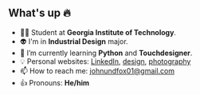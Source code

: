 ## What's up 🔥

- 👨‍🎓 Student at **Georgia Institute of Technology**. 
- 👽 I'm in **Industrial Design** major. 
- 🌱 I’m currently learning **Python** and **Touchdesigner**. 
- 💡 Personal websites: [LinkedIn](linkedin.com/in/yixiao-zhang-a16290196), [design](https://www.behance.net/yixiao_zhang/), [photography](https://yixiao-photos.tumblr.com/)
- 📫 How to reach me: <johnundfox01@gmail.com>
- 👍 Pronouns: **He/him**




<!--
**fromadistance/fromadistance** is a ✨ _special_ ✨ repository because its `README.md` (this file) appears on your GitHub profile.

Here are some ideas to get you started:

- 🔭 I’m currently working on ...
- 🌱 I’m currently learning ...
- 👯 I’m looking to collaborate on ...
- 🤔 I’m looking for help with ...
- 💬 Ask me about ...
- 📫 How to reach me: ...
- 😄 Pronouns: ...
- ⚡ Fun fact: ...
-->
